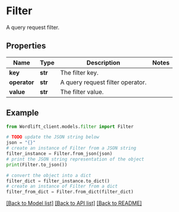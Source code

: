 # Filter

A query request filter.

## Properties

Name | Type | Description | Notes
------------ | ------------- | ------------- | -------------
**key** | **str** | The filter key. | 
**operator** | **str** | A query request filter operator. | 
**value** | **str** | The filter value. | 

## Example

```python
from Wordlift_client.models.filter import Filter

# TODO update the JSON string below
json = "{}"
# create an instance of Filter from a JSON string
filter_instance = Filter.from_json(json)
# print the JSON string representation of the object
print(Filter.to_json())

# convert the object into a dict
filter_dict = filter_instance.to_dict()
# create an instance of Filter from a dict
filter_from_dict = Filter.from_dict(filter_dict)
```
[[Back to Model list]](../README.md#documentation-for-models) [[Back to API list]](../README.md#documentation-for-api-endpoints) [[Back to README]](../README.md)


